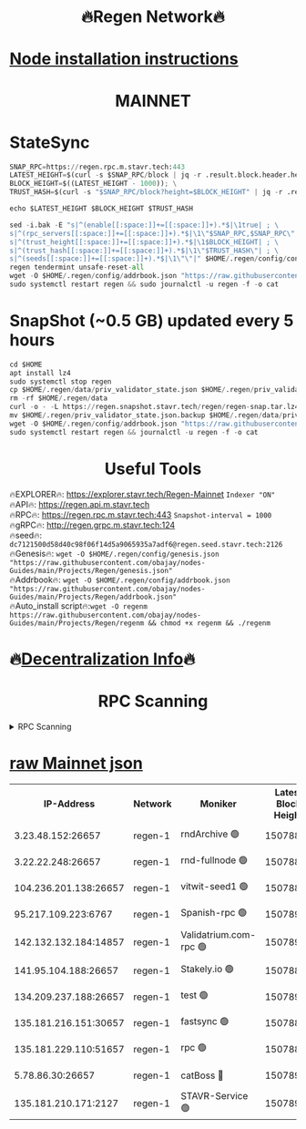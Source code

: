 <h1 align="center"> 🔥Regen Network🔥</h1>

[Node installation instructions](https://github.com/obajay/nodes-Guides/tree/main/Projects/Regen)
=
<h1 align="center"> MAINNET</h1>

# StateSync
```python
SNAP_RPC=https://regen.rpc.m.stavr.tech:443
LATEST_HEIGHT=$(curl -s $SNAP_RPC/block | jq -r .result.block.header.height); \
BLOCK_HEIGHT=$((LATEST_HEIGHT - 1000)); \
TRUST_HASH=$(curl -s "$SNAP_RPC/block?height=$BLOCK_HEIGHT" | jq -r .result.block_id.hash)

echo $LATEST_HEIGHT $BLOCK_HEIGHT $TRUST_HASH

sed -i.bak -E "s|^(enable[[:space:]]+=[[:space:]]+).*$|\1true| ; \
s|^(rpc_servers[[:space:]]+=[[:space:]]+).*$|\1\"$SNAP_RPC,$SNAP_RPC\"| ; \
s|^(trust_height[[:space:]]+=[[:space:]]+).*$|\1$BLOCK_HEIGHT| ; \
s|^(trust_hash[[:space:]]+=[[:space:]]+).*$|\1\"$TRUST_HASH\"| ; \
s|^(seeds[[:space:]]+=[[:space:]]+).*$|\1\"\"|" $HOME/.regen/config/config.toml
regen tendermint unsafe-reset-all
wget -O $HOME/.regen/config/addrbook.json "https://raw.githubusercontent.com/obajay/nodes-Guides/main/Projects/Regen/addrbook.json"
sudo systemctl restart regen && sudo journalctl -u regen -f -o cat
```
# SnapShot (~0.5 GB) updated every 5 hours
```python
cd $HOME
apt install lz4
sudo systemctl stop regen
cp $HOME/.regen/data/priv_validator_state.json $HOME/.regen/priv_validator_state.json.backup
rm -rf $HOME/.regen/data
curl -o - -L https://regen.snapshot.stavr.tech/regen/regen-snap.tar.lz4 | lz4 -c -d - | tar -x -C $HOME/.regen --strip-components 2
mv $HOME/.regen/priv_validator_state.json.backup $HOME/.regen/data/priv_validator_state.json
wget -O $HOME/.regen/config/addrbook.json "https://raw.githubusercontent.com/obajay/nodes-Guides/main/Projects/Regen/addrbook.json"
sudo systemctl restart regen && journalctl -u regen -f -o cat
```

 <h1 align="center"> Useful Tools</h1>

🔥EXPLORER🔥:     https://explorer.stavr.tech/Regen-Mainnet        `Indexer "ON"` \
🔥API🔥:          https://regen.api.m.stavr.tech \
🔥RPC🔥:          https://regen.rpc.m.stavr.tech:443              `Snapshot-interval = 1000` \
🔥gRPC🔥:         http://regen.grpc.m.stavr.tech:124 \
🔥seed🔥:      `dc7121500d58d40c98f06f14d5a9065935a7adf6@regen.seed.stavr.tech:2126` \
🔥Genesis🔥:   `wget -O $HOME/.regen/config/genesis.json "https://raw.githubusercontent.com/obajay/nodes-Guides/main/Projects/Regen/genesis.json"` \
🔥Addrbook🔥:  `wget -O $HOME/.regen/config/addrbook.json "https://raw.githubusercontent.com/obajay/nodes-Guides/main/Projects/Regen/addrbook.json"` \
🔥Auto_install script🔥:`wget -O regenm https://raw.githubusercontent.com/obajay/nodes-Guides/main/Projects/Regen/regenm && chmod +x regenm && ./regenm`

🔥[Decentralization Info](https://github.com/obajay/StateSync-snapshots/tree/main/Projects/Regen/Decentralization)🔥
=
<h1 align="center"> RPC Scanning</h1>

<details>
<summary>RPC Scanning</summary>

<h2 align="center"> We scan nodes in real time every 4 hours. And we provide the final result of RPC endpoints.
We cannot influence the operation of these nodes in any way. </h2>


```python
If Voting Power is higher than 0 --> then the Node is a validator of the network and may be subject to attack and be a potential threat to the chain.
```
```python
We marked such validators with a red symbol
```

</details>

[raw Mainnet json](https://rpc-check.regenm.stavr.tech/regenm/rpc-regenm-result.json)
=


<table><tr><th>IP-Address</th><th>Network</th><th>Moniker</th><th>Latest Block Height</th><th>Earliest Block Height</th><th>Catching Up</th><th>Tx Index</th><th>Voting Power</th><th>Scan Time</th></tr><tr><td>3.23.48.152:26657</td><td>regen-1</td><td>rndArchive 🟢</td><td>15078891</td><td>1</td><td>False</td><td>on</td><td>0</td><td>2024-03-11T20:08:11.811831279UTC</td></tr><tr><td>3.22.22.248:26657</td><td>regen-1</td><td>rnd-fullnode 🟢</td><td>15078889</td><td>4134001</td><td>False</td><td>on</td><td>0</td><td>2024-03-11T20:07:58.888496294UTC</td></tr><tr><td>104.236.201.138:26657</td><td>regen-1</td><td>vitwit-seed1 🟢</td><td>15078875</td><td>8943001</td><td>False</td><td>on</td><td>0</td><td>2024-03-11T20:06:37.901928676UTC</td></tr><tr><td>95.217.109.223:6767</td><td>regen-1</td><td>Spanish-rpc 🟢</td><td>15078902</td><td>10068001</td><td>False</td><td>on</td><td>0</td><td>2024-03-11T20:09:15.061376701UTC</td></tr><tr><td>142.132.132.184:14857</td><td>regen-1</td><td>Validatrium.com-rpc 🟢</td><td>15078902</td><td>11175001</td><td>False</td><td>on</td><td>0</td><td>2024-03-11T20:09:19.353694043UTC</td></tr><tr><td>141.95.104.188:26657</td><td>regen-1</td><td>Stakely.io 🟢</td><td>15078884</td><td>13442501</td><td>False</td><td>on</td><td>0</td><td>2024-03-11T20:07:33.578605503UTC</td></tr><tr><td>134.209.237.188:26657</td><td>regen-1</td><td>test 🟢</td><td>15078909</td><td>13992001</td><td>False</td><td>on</td><td>0</td><td>2024-03-11T20:09:59.036063952UTC</td></tr><tr><td>135.181.216.151:30657</td><td>regen-1</td><td>fastsync 🟢</td><td>15078894</td><td>14457001</td><td>False</td><td>off</td><td>0</td><td>2024-03-11T20:08:29.215760024UTC</td></tr><tr><td>135.181.229.110:51657</td><td>regen-1</td><td>rpc 🟢</td><td>15078882</td><td>14844001</td><td>False</td><td>on</td><td>0</td><td>2024-03-11T20:07:22.516607342UTC</td></tr><tr><td>5.78.86.30:26657</td><td>regen-1</td><td>catBoss 🔴</td><td>15078913</td><td>14962001</td><td>False</td><td>on</td><td>9021624547</td><td>2024-03-11T20:10:21.101487901UTC</td></tr><tr><td>135.181.210.171:2127</td><td>regen-1</td><td>STAVR-Service 🟢</td><td>15078915</td><td>15078001</td><td>False</td><td>on</td><td>0</td><td>2024-03-11T20:10:35.719235878UTC</td></tr></table>
